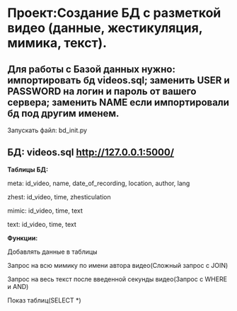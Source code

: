 Проект:Создание БД с разметкой видео (данные, жестикуляция, мимика, текст).
=====================================



Для работы с Базой данных нужно: импортировать бд videos.sql; заменить USER и PASSWORD на логин и пароль от вашего сервера; заменить NAME если импортировали бд под другим именем.
---
Запускать файл: bd_init.py

БД: videos.sql
http://127.0.0.1:5000/
---

**Таблицы БД:**

meta: id_video, name, date_of_recording, location, author, lang


zhest: id_video, time, zhesticulation


mimic: id_video, time, text


text: id_video, time, text

**Функции:**

Добавлять данные в таблицы

Запрос на всю мимику по имени автора видео(Сложный запрос с JOIN)

Запрос на весь текст после введенной секунды видео(Запрос с WHERE и AND)

Показ таблиц(SELECT *)
